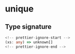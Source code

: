 # unique

## Type signature

```typescript
<!-- prettier-ignore-start -->
(xs: any) => unknown[]
<!-- prettier-ignore-end -->
```
